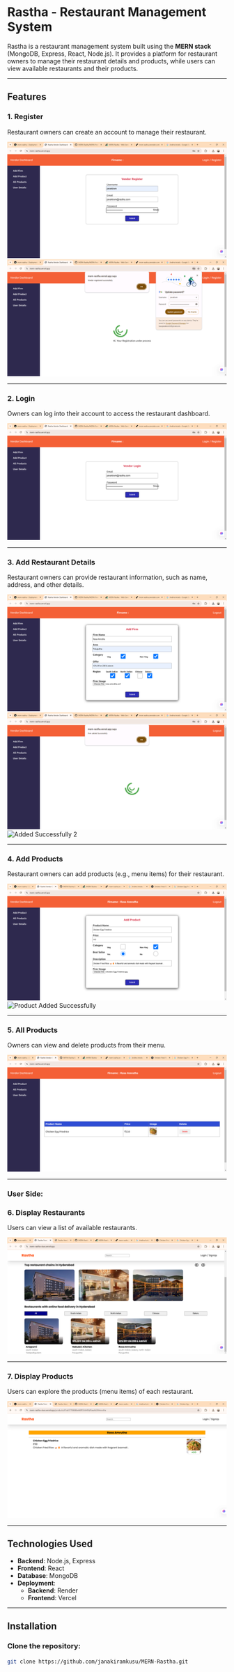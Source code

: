 # Rastha - Restaurant Management System

Rastha is a restaurant management system built using the **MERN stack** (MongoDB, Express, React, Node.js). It provides a platform for restaurant owners to manage their restaurant details and products, while users can view available restaurants and their products.

---

## Features

### 1. **Register**
Restaurant owners can create an account to manage their restaurant.

![Register](rastha-pics-for-readme/vendorregister.png)  
![Registered Successfully](rastha-pics-for-readme/vendor-registered-successfully.png)

---

### 2. **Login**
Owners can log into their account to access the restaurant dashboard.

![Login](rastha-pics-for-readme/vendorlogin.png)

---

### 3. **Add Restaurant Details**
Restaurant owners can provide restaurant information, such as name, address, and other details.

![Add Restaurant](rastha-pics-for-readme/add-firm.png)  
![Added Successfully 1](rastha-pics-for-readme/add-firm-successfully1.png)  
![Added Successfully 2](rastha-pics-for-readme/add-firm-successfully-2.png)

---

### 4. **Add Products**
Restaurant owners can add products (e.g., menu items) for their restaurant.

![Add Product](rastha-pics-for-readme/add-product.png)  
![Product Added Successfully](rastha-pics-for-readme/add-product-successfully.png)

---

### 5. **All Products**
Owners can view and delete products from their menu.

![All Products](rastha-pics-for-readme/All-products.png)

---

### **User Side:**

### 6. **Display Restaurants**
Users can view a list of available restaurants.

 
![Firm Added](rastha-pics-for-readme/rastha-firm-added.png)

---

### 7. **Display Products**
Users can explore the products (menu items) of each restaurant.

![Product Display](rastha-pics-for-readme/rastha-product-added.png)

---

## Technologies Used

- **Backend**: Node.js, Express
- **Frontend**: React
- **Database**: MongoDB
- **Deployment**:
  - **Backend**: Render
  - **Frontend**: Vercel

---

## Installation

### Clone the repository:

```bash
git clone https://github.com/janakiramkusu/MERN-Rastha.git
